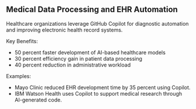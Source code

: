 <!-- Copilot Prompt: "Document how healthcare organizations use Copilot to process medical data and optimize systems." -->

## Medical Data Processing and EHR Automation

Healthcare organizations leverage GitHub Copilot for diagnostic automation and improving electronic health record systems.

Key Benefits:
- 50 percent faster development of AI-based healthcare models
- 30 percent efficiency gain in patient data processing
- 40 percent reduction in administrative workload

Examples:
- Mayo Clinic reduced EHR development time by 35 percent using Copilot.
- IBM Watson Health uses Copilot to support medical research through AI-generated code.
